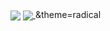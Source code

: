 <a href="https://github.com/mmdfarjoo">
<img align="center" src="https://github-readme-stats.vercel.app/api?username=mmdfarjoo&show_icons=true&count_private=true&include_all_commits=true" /></a>

<a href="https://github.com/mmdfarjoo">
<img align="center" src="https://github-readme-stats.vercel.app/api/top-langs/?username=mmdfarjoo" />
</a>
&theme=radical
